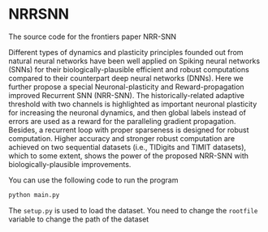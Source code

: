 # NRRSNN
The source code for the frontiers paper NRR-SNN

Different types of dynamics and plasticity principles founded out from natural neural networks have been well applied on Spiking neural networks (SNNs) for their biologically-plausible efficient and robust computations compared to their counterpart deep neural networks (DNNs).  Here we further propose a special Neuronal-plasticity and Reward-propagation improved Recurrent SNN (NRR-SNN). The historically-related adaptive threshold with two channels is highlighted as important neuronal plasticity for increasing the neuronal dynamics, and then global labels instead of errors are used as a reward for the paralleling gradient propagation. Besides, a recurrent loop with proper sparseness is designed for robust computation. Higher accuracy and stronger robust computation are achieved on two sequential datasets (i.e., TIDigits and TIMIT datasets), which to some extent, shows the power of the proposed NRR-SNN with biologically-plausible improvements.

You can use the following code to run the program

```python
python main.py
``` 

The `setup.py` is used to load the dataset. You need to change the `rootfile` variable to change the path of the dataset
